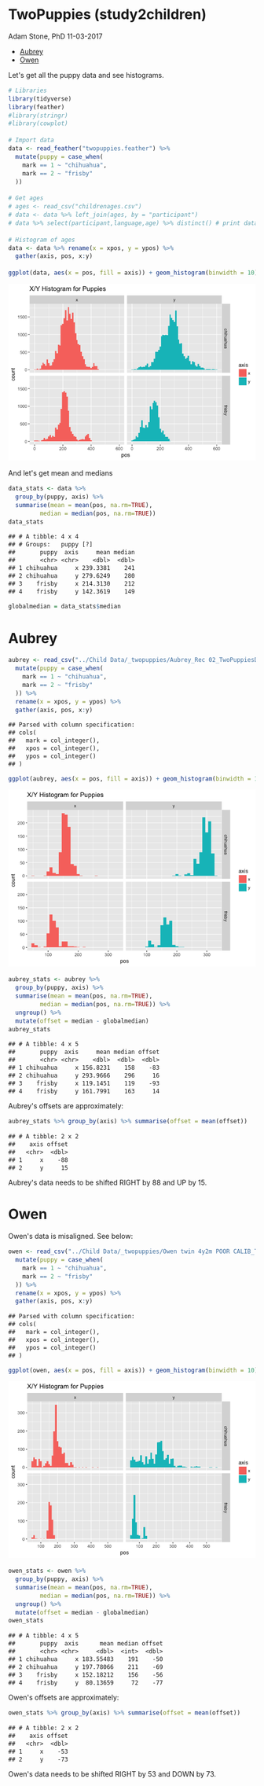 TwoPuppies (study2children)
================
Adam Stone, PhD
11-03-2017

-   [Aubrey](#aubrey)
-   [Owen](#owen)

Let's get all the puppy data and see histograms.

``` r
# Libraries
library(tidyverse)
library(feather)
#library(stringr)
#library(cowplot)

# Import data 
data <- read_feather("twopuppies.feather") %>%
  mutate(puppy = case_when(
    mark == 1 ~ "chihuahua",
    mark == 2 ~ "frisby"
  ))

# Get ages
# ages <- read_csv("childrenages.csv")
# data <- data %>% left_join(ages, by = "participant")
# data %>% select(participant,language,age) %>% distinct() # print data table

# Histogram of ages
data <- data %>% rename(x = xpos, y = ypos) %>%
  gather(axis, pos, x:y)

ggplot(data, aes(x = pos, fill = axis)) + geom_histogram(binwidth = 10) + ggtitle("X/Y Histogram for Puppies") + facet_grid(puppy ~ axis)
```

![](twopuppies_files/figure-markdown_github-ascii_identifiers/unnamed-chunk-2-1.png)

And let's get mean and medians

``` r
data_stats <- data %>%
  group_by(puppy, axis) %>%
  summarise(mean = mean(pos, na.rm=TRUE),
         median = median(pos, na.rm=TRUE))
data_stats
```

    ## # A tibble: 4 x 4
    ## # Groups:   puppy [?]
    ##       puppy  axis     mean median
    ##       <chr> <chr>    <dbl>  <dbl>
    ## 1 chihuahua     x 239.3381    241
    ## 2 chihuahua     y 279.6249    280
    ## 3    frisby     x 214.3130    212
    ## 4    frisby     y 142.3619    149

``` r
globalmedian = data_stats$median
```

Aubrey
======

``` r
aubrey <- read_csv("../Child Data/_twopuppies/Aubrey_Rec 02_TwoPuppiesData.csv") %>%
  mutate(puppy = case_when(
    mark == 1 ~ "chihuahua",
    mark == 2 ~ "frisby"
  )) %>%
  rename(x = xpos, y = ypos) %>%
  gather(axis, pos, x:y)
```

    ## Parsed with column specification:
    ## cols(
    ##   mark = col_integer(),
    ##   xpos = col_integer(),
    ##   ypos = col_integer()
    ## )

``` r
ggplot(aubrey, aes(x = pos, fill = axis)) + geom_histogram(binwidth = 10) + ggtitle("X/Y Histogram for Puppies") + facet_grid(puppy ~ axis)
```

![](twopuppies_files/figure-markdown_github-ascii_identifiers/unnamed-chunk-4-1.png)

``` r
aubrey_stats <- aubrey %>%
  group_by(puppy, axis) %>%
  summarise(mean = mean(pos, na.rm=TRUE),
         median = median(pos, na.rm=TRUE)) %>%
  ungroup() %>%
  mutate(offset = median - globalmedian)
aubrey_stats
```

    ## # A tibble: 4 x 5
    ##       puppy  axis     mean median offset
    ##       <chr> <chr>    <dbl>  <dbl>  <dbl>
    ## 1 chihuahua     x 156.8231    158    -83
    ## 2 chihuahua     y 293.9666    296     16
    ## 3    frisby     x 119.1451    119    -93
    ## 4    frisby     y 161.7991    163     14

Aubrey's offsets are approximately:

``` r
aubrey_stats %>% group_by(axis) %>% summarise(offset = mean(offset))
```

    ## # A tibble: 2 x 2
    ##    axis offset
    ##   <chr>  <dbl>
    ## 1     x    -88
    ## 2     y     15

Aubrey's data needs to be shifted RIGHT by 88 and UP by 15.

Owen
====

Owen's data is misaligned. See below:

``` r
owen <- read_csv("../Child Data/_twopuppies/Owen twin 4y2m POOR CALIB_TwoPuppiesData.csv") %>%
  mutate(puppy = case_when(
    mark == 1 ~ "chihuahua",
    mark == 2 ~ "frisby"
  )) %>%
  rename(x = xpos, y = ypos) %>%
  gather(axis, pos, x:y)
```

    ## Parsed with column specification:
    ## cols(
    ##   mark = col_integer(),
    ##   xpos = col_integer(),
    ##   ypos = col_integer()
    ## )

``` r
ggplot(owen, aes(x = pos, fill = axis)) + geom_histogram(binwidth = 10) + ggtitle("X/Y Histogram for Puppies") + facet_grid(puppy ~ axis)
```

![](twopuppies_files/figure-markdown_github-ascii_identifiers/unnamed-chunk-6-1.png)

``` r
owen_stats <- owen %>%
  group_by(puppy, axis) %>%
  summarise(mean = mean(pos, na.rm=TRUE),
         median = median(pos, na.rm=TRUE)) %>%
  ungroup() %>%
  mutate(offset = median - globalmedian)
owen_stats
```

    ## # A tibble: 4 x 5
    ##       puppy  axis      mean median offset
    ##       <chr> <chr>     <dbl>  <int>  <dbl>
    ## 1 chihuahua     x 183.55483    191    -50
    ## 2 chihuahua     y 197.78066    211    -69
    ## 3    frisby     x 152.18212    156    -56
    ## 4    frisby     y  80.13659     72    -77

Owen's offsets are approximately:

``` r
owen_stats %>% group_by(axis) %>% summarise(offset = mean(offset))
```

    ## # A tibble: 2 x 2
    ##    axis offset
    ##   <chr>  <dbl>
    ## 1     x    -53
    ## 2     y    -73

Owen's data needs to be shifted RIGHT by 53 and DOWN by 73.
